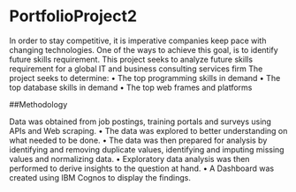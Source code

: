 # PortfolioProject2

In order to stay competitive, it is imperative companies keep pace with changing technologies.
One of the ways to achieve this goal, is to identify future skills requirement.
This project seeks to analyze future skills requirement for a global IT and business consulting services firm
The project seeks to determine:
• The top programming skills in demand
• The top database skills in demand
• The top web frames and platforms

##Methodology

Data was obtained from job postings, training portals and surveys using APIs and Web scraping.
• The data was explored to better understanding on what
needed to be done.
• The data was then prepared for analysis by identifying and
removing duplicate values, identifying and imputing
missing values and normalizing data.
• Exploratory data analysis was then performed to derive
insights to the question at hand.
• A Dashboard was created using IBM Cognos to display the
findings.
